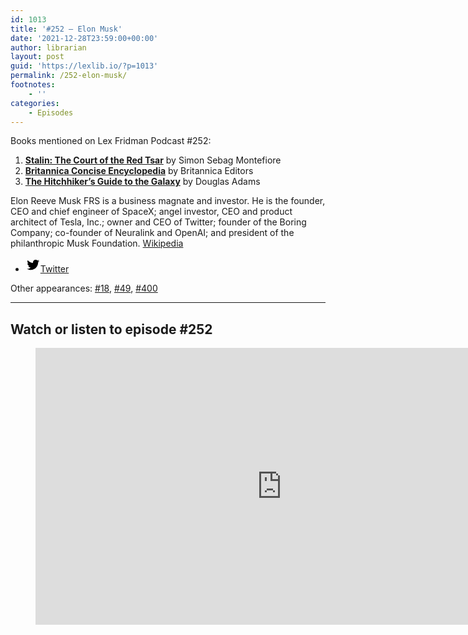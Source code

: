 ```yaml
---
id: 1013
title: '#252 – Elon Musk'
date: '2021-12-28T23:59:00+00:00'
author: librarian
layout: post
guid: 'https://lexlib.io/?p=1013'
permalink: /252-elon-musk/
footnotes:
    - ''
categories:
    - Episodes
---
```


Books mentioned on Lex Fridman Podcast #252:

1. <b><a href="https://amzn.to/3pWt8OB" target="_blank" rel="sponsored noopener noreferrer">Stalin: The Court of the Red Tsar</a></b> by Simon Sebag Montefiore
2. <b><a href="https://amzn.to/44Oubzb" target="_blank" rel="sponsored noopener noreferrer">Britannica Concise Encyclopedia</a></b> by Britannica Editors
3. <b><a href="https://amzn.to/3Dh9aRT" target="_blank" rel="sponsored noopener noreferrer">The Hitchhiker’s Guide to the Galaxy</a></b> by Douglas Adams

<!--more-->

Elon Reeve Musk FRS is a business magnate and investor. He is the founder, CEO and chief engineer of SpaceX; angel investor, CEO and product architect of Tesla, Inc.; owner and CEO of Twitter; founder of the Boring Company; co-founder of Neuralink and OpenAI; and president of the philanthropic Musk Foundation. [Wikipedia](https://en.wikipedia.org/wiki/Elon_Musk)

- [<svg aria-hidden="true" focusable="false" height="24" version="1.1" viewbox="0 0 24 24" width="24" xmlns="http://www.w3.org/2000/svg"><path d="M22.23,5.924c-0.736,0.326-1.527,0.547-2.357,0.646c0.847-0.508,1.498-1.312,1.804-2.27 c-0.793,0.47-1.671,0.812-2.606,0.996C18.324,4.498,17.257,4,16.077,4c-2.266,0-4.103,1.837-4.103,4.103 c0,0.322,0.036,0.635,0.106,0.935C8.67,8.867,5.647,7.234,3.623,4.751C3.27,5.357,3.067,6.062,3.067,6.814 c0,1.424,0.724,2.679,1.825,3.415c-0.673-0.021-1.305-0.206-1.859-0.513c0,0.017,0,0.034,0,0.052c0,1.988,1.414,3.647,3.292,4.023 c-0.344,0.094-0.707,0.144-1.081,0.144c-0.264,0-0.521-0.026-0.772-0.074c0.522,1.63,2.038,2.816,3.833,2.85 c-1.404,1.1-3.174,1.756-5.096,1.756c-0.331,0-0.658-0.019-0.979-0.057c1.816,1.164,3.973,1.843,6.29,1.843 c7.547,0,11.675-6.252,11.675-11.675c0-0.178-0.004-0.355-0.012-0.531C20.985,7.47,21.68,6.747,22.23,5.924z"></path></svg><span class="wp-block-social-link-label screen-reader-text">Twitter</span>](https://twitter.com/elonmusk)

Other appearances: [\#18](/18-elon-musk/), [\#49](/49-elon-musk/), [\#400](/400-elon-musk/)

- - - - - -

## Watch or listen to episode #252

<figure class="wp-block-embed is-type-video is-provider-youtube wp-block-embed-youtube wp-embed-aspect-16-9 wp-has-aspect-ratio"><div class="wp-block-embed__wrapper"><iframe allow="accelerometer; autoplay; clipboard-write; encrypted-media; gyroscope; picture-in-picture; web-share" allowfullscreen="" frameborder="0" height="443" loading="lazy" src="https://www.youtube.com/embed/DxREm3s1scA?feature=oembed" title="Elon Musk: SpaceX, Mars, Tesla Autopilot, Self-Driving, Robotics, and AI | Lex Fridman Podcast #252" width="788"></iframe></div></figure>